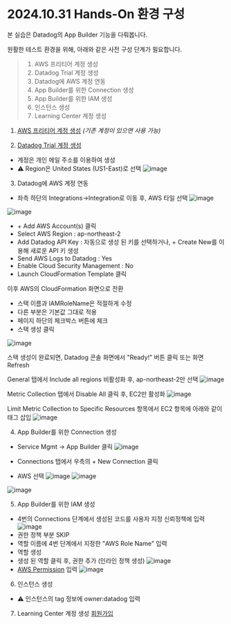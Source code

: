 # 2024.10.31 Hands-On 환경 구성


본 실습은 Datadog의 App Builder 기능을 다뤄봅니다.

원활한 테스트 환경을 위해, 아래와 같은 사전 구성 단계가 필요합니다.


> 1. AWS 프리티어 계정 생성
> 2. Datadog Trial 계정 생성
> 3. Datadog에 AWS 계정 연동
> 4. App Builder를 위한 Connection 생성
> 5. App Builder를 위한 IAM 생성
> 6. 인스턴스 생성
> 7. Learning Center 계정 생성




1. [AWS 프리티어 계정 생성](https://aws.amazon.com/ko/free/?all-free-tier.sort-by=item.additionalFields.SortRank&all-free-tier.sort-order=asc&awsf.Free%20Tier%20Types=*all&awsf.Free%20Tier%20Categories=*all)
*(기존 계정이 있으면 사용 가능)*


2. [Datadog Trial 계정 생성](https://us5.datadoghq.com/signup)
* 계정은 개인 메일 주소를 이용하여 생성
* ⚠️ Region은 United States (US1-East)로 선택
![image](https://github.com/user-attachments/assets/1b8c3a9b-67c2-4879-93d4-fc63bf361971)


3. Datadog에 AWS 계정 연동
- 좌측 하단의 Integrations->Integration로 이동 후, AWS 타일 선택
![image](https://github.com/user-attachments/assets/c96635b7-6a01-4c66-893a-70d29f7c163a)

![image](https://github.com/user-attachments/assets/ca24c95e-7559-426e-be0f-556f0f659bba)

- \+ Add AWS Account(s) 클릭
- Select AWS Region : ap-northeast-2
- Add Datadog API Key : 자동으로 생성 된 키를 선택하거나, \+ Create New를 이용해 새로운 API 키 생성
- Send AWS Logs to Datadog : Yes
- Enable Cloud Security Management : No
- Launch CloudFormation Template 클릭


이후 AWS의 CloudFormation 화면으로 전환
- 스택 이름과 IAMRoleName은 적절하게 수정
- 다른 부분은 기본값 그대로 적용
- 페이지 하단의 체크박스 버튼에 체크
- 스택 생성 클릭

![image](https://github.com/user-attachments/assets/d79247e9-b1a5-4b08-97d4-c3d282dd4b03)


스택 생성이 완료되면, Datadog 콘솔 화면에서 "Ready!" 버튼 클릭 또는 화면 Refresh

General 탭에서 Include all regions 비활성화 후, ap-northeast-2만 선택
![image](https://github.com/user-attachments/assets/f59e76d2-6e62-45c8-bba4-80f701b4d260)


Metric Collection 탭에서 Disable All 클릭 후, EC2만 활성화
![image](https://github.com/user-attachments/assets/c1f82545-a029-4f77-b32b-ef772dacb311)

Limit Metric Collection to Specific Resources 항목에서 EC2 항목에 아래와 같이 태그 삽입
![image](https://github.com/user-attachments/assets/2c6c97b4-5aa1-4f74-aec6-93be9d129834)



4. App Builder를 위한 Connection 생성
- Service Mgmt -> App Builder 클릭
![image](https://github.com/user-attachments/assets/f47954ab-22c9-4179-8a05-ae986ce35775)

- Connections 탭에서 우측의 \+ New Connection 클릭
- AWS 선택
![image](https://github.com/user-attachments/assets/f83161db-b79e-4953-9580-55ae5229bd7b)
![image](https://github.com/user-attachments/assets/08c7427c-57a2-430c-a3e1-189948320390)


![image](https://github.com/user-attachments/assets/5f590263-5086-4a95-9d8e-475be20faa75)


5. App Builder를 위한 IAM 생성
- 4번의 Connections 단계에서 생성된 코드를 사용자 지정 신뢰정책에 입력
![image](https://github.com/user-attachments/assets/4d8a749a-3b2c-4ace-b034-db9b27d56834)
- 권한 정책 부분 SKIP
- 역할 이름에 4번 단계에서 지정한 "AWS Role Name" 입력
- 역할 생성
- 생성 된 역할 클릭 후, 권한 추가 (인라인 정책 생성)
![image](https://github.com/user-attachments/assets/65ea424c-39ac-4d0e-94b2-1412f2713388)
- [AWS Permission](https://docs.datadoghq.com/ko/integrations/guide/aws-manual-setup/?tab=roledelegation#aws-integration-iam-policy) 입력
![image](https://github.com/user-attachments/assets/092437e5-0604-4ec0-8128-6f95e5d27bc6)


6. 인스턴스 생성
- ⚠️ 인스턴스의 tag 정보에 owner:datadog 입력


7. Learning Center 계정 생성
   [회원가입](https://learn.datadoghq.com/users/sign_up)

